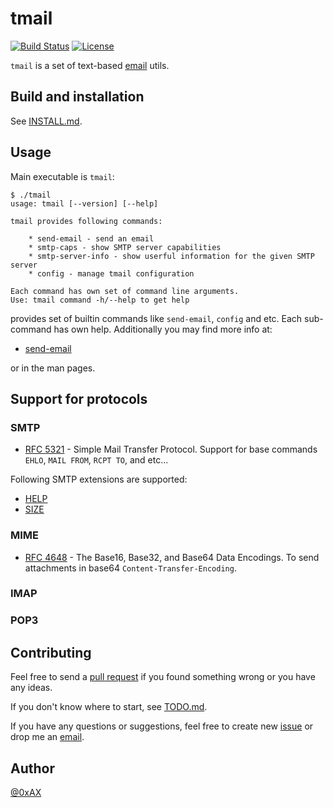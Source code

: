 tmail
========

[![Build Status](https://travis-ci.org/0xAX/tmail.svg?branch=master)](https://travis-ci.org/0xAX/tmail) [![License](https://img.shields.io/badge/License-BSD%203--Clause-blue.svg)](https://opensource.org/licenses/BSD-3-Clause)
 
`tmail` is a set of text-based [email](https://en.wikipedia.org/wiki/Email) utils.

## Build and installation

See [INSTALL.md](https://github.com/0xAX/tmail/blob/master/Documentation/INSTALL.md).

## Usage

Main executable is `tmail`:

```
$ ./tmail 
usage: tmail [--version] [--help]

tmail provides following commands:

    * send-email - send an email
    * smtp-caps - show SMTP server capabilities
    * smtp-server-info - show userful information for the given SMTP server
    * config - manage tmail configuration

Each command has own set of command line arguments.
Use: tmail command -h/--help to get help
```

provides set of builtin commands like `send-email`, `config` and etc.
Each sub-command has own help. Additionally you may find more info at:

  * [send-email](https://github.com/0xAX/tmail/blob/master/Documentation/send-email.md)

or in the man pages.

## Support for protocols

### SMTP

  * [RFC 5321](https://github.com/0xAX/tmail/blob/master/rfc/smtp/rfc-5321.txt) - Simple Mail Transfer Protocol. Support for base commands `EHLO`, `MAIL FROM`, `RCPT TO`, and etc...

Following SMTP extensions are supported:

  * [HELP](https://tools.ietf.org/html/rfc5321#section-4.1.1.8)
  * [SIZE](https://tools.ietf.org/html/rfc1870)

### MIME

  * [RFC 4648](https://github.com/0xAX/tmail/blob/master/rfc/rfc-4648.txt) - The Base16, Base32, and Base64 Data Encodings. To send attachments in base64 `Content-Transfer-Encoding`.

### IMAP

### POP3

## Contributing

Feel free to send a [pull request](https://help.github.com/articles/about-pull-requests/) if you found something wrong or you have any ideas.

If you don't know where to start, see [TODO.md](https://github.com/0xAX/tmail/blob/master/TODO.md).

If you have any questions or suggestions, feel free to create new [issue](https://github.com/0xAX/tmail/issues/new) or drop me an [email](mailto:kuleshovmail@gmail.com).

## Author

[@0xAX](https://twitter.com/0xAX)